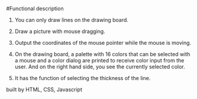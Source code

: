 #Functional description
 1. You can only draw lines on the drawing board.

 2. Draw a picture with mouse dragging.

 3. Output the coordinates of the mouse pointer while the mouse is moving.

 4. On the drawing board, a palette with 16 colors that can be selected with a mouse and a color dialog are printed to receive color input from the user. And on the right hand side, you see the currently selected color.

 5. It has the function of selecting the thickness of the line.

built by HTML, CSS, Javascript